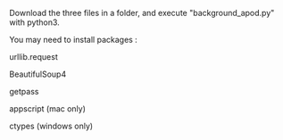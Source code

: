 Download the three files in a folder, and execute "background_apod.py" with python3.

You may need to install packages :

urllib.request

BeautifulSoup4

getpass

appscript (mac only)

ctypes (windows only)
